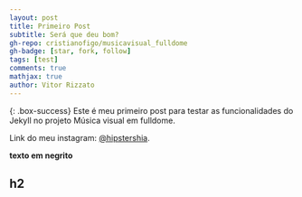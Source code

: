 ```yaml
---
layout: post
title: Primeiro Post
subtitle: Será que deu bom?
gh-repo: cristianofigo/musicavisual_fulldome
gh-badge: [star, fork, follow]
tags: [test]
comments: true
mathjax: true
author: Vitor Rizzato
---
```

{: .box-success} Este é meu primeiro post para testar as funcionalidades do Jekyll no projeto Música visual em fulldome.

Link do meu instagram: [@hipstershia](https://www.instagram.com/hipstershiba/).

 **texto em negrito**

 ## h2

 
